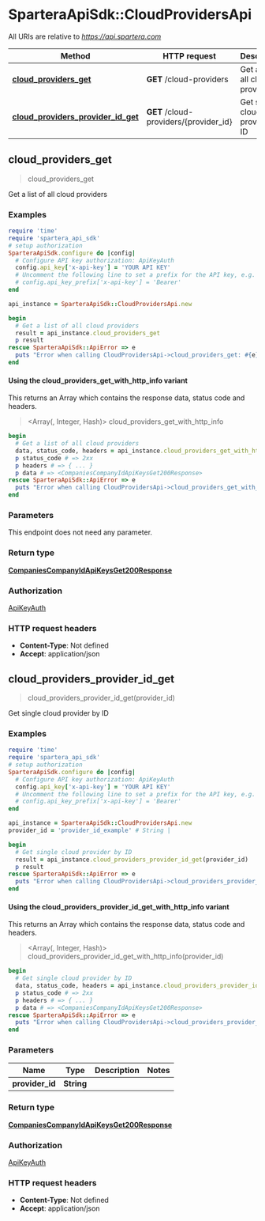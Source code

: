 # SparteraApiSdk::CloudProvidersApi

All URIs are relative to *https://api.spartera.com*

| Method | HTTP request | Description |
| ------ | ------------ | ----------- |
| [**cloud_providers_get**](CloudProvidersApi.md#cloud_providers_get) | **GET** /cloud-providers | Get a list of all cloud providers |
| [**cloud_providers_provider_id_get**](CloudProvidersApi.md#cloud_providers_provider_id_get) | **GET** /cloud-providers/{provider_id} | Get single cloud provider by ID |


## cloud_providers_get

> <CompaniesCompanyIdApiKeysGet200Response> cloud_providers_get

Get a list of all cloud providers

### Examples

```ruby
require 'time'
require 'spartera_api_sdk'
# setup authorization
SparteraApiSdk.configure do |config|
  # Configure API key authorization: ApiKeyAuth
  config.api_key['x-api-key'] = 'YOUR API KEY'
  # Uncomment the following line to set a prefix for the API key, e.g. 'Bearer' (defaults to nil)
  # config.api_key_prefix['x-api-key'] = 'Bearer'
end

api_instance = SparteraApiSdk::CloudProvidersApi.new

begin
  # Get a list of all cloud providers
  result = api_instance.cloud_providers_get
  p result
rescue SparteraApiSdk::ApiError => e
  puts "Error when calling CloudProvidersApi->cloud_providers_get: #{e}"
end
```

#### Using the cloud_providers_get_with_http_info variant

This returns an Array which contains the response data, status code and headers.

> <Array(<CompaniesCompanyIdApiKeysGet200Response>, Integer, Hash)> cloud_providers_get_with_http_info

```ruby
begin
  # Get a list of all cloud providers
  data, status_code, headers = api_instance.cloud_providers_get_with_http_info
  p status_code # => 2xx
  p headers # => { ... }
  p data # => <CompaniesCompanyIdApiKeysGet200Response>
rescue SparteraApiSdk::ApiError => e
  puts "Error when calling CloudProvidersApi->cloud_providers_get_with_http_info: #{e}"
end
```

### Parameters

This endpoint does not need any parameter.

### Return type

[**CompaniesCompanyIdApiKeysGet200Response**](CompaniesCompanyIdApiKeysGet200Response.md)

### Authorization

[ApiKeyAuth](../README.md#ApiKeyAuth)

### HTTP request headers

- **Content-Type**: Not defined
- **Accept**: application/json


## cloud_providers_provider_id_get

> <CompaniesCompanyIdApiKeysGet200Response> cloud_providers_provider_id_get(provider_id)

Get single cloud provider by ID

### Examples

```ruby
require 'time'
require 'spartera_api_sdk'
# setup authorization
SparteraApiSdk.configure do |config|
  # Configure API key authorization: ApiKeyAuth
  config.api_key['x-api-key'] = 'YOUR API KEY'
  # Uncomment the following line to set a prefix for the API key, e.g. 'Bearer' (defaults to nil)
  # config.api_key_prefix['x-api-key'] = 'Bearer'
end

api_instance = SparteraApiSdk::CloudProvidersApi.new
provider_id = 'provider_id_example' # String | 

begin
  # Get single cloud provider by ID
  result = api_instance.cloud_providers_provider_id_get(provider_id)
  p result
rescue SparteraApiSdk::ApiError => e
  puts "Error when calling CloudProvidersApi->cloud_providers_provider_id_get: #{e}"
end
```

#### Using the cloud_providers_provider_id_get_with_http_info variant

This returns an Array which contains the response data, status code and headers.

> <Array(<CompaniesCompanyIdApiKeysGet200Response>, Integer, Hash)> cloud_providers_provider_id_get_with_http_info(provider_id)

```ruby
begin
  # Get single cloud provider by ID
  data, status_code, headers = api_instance.cloud_providers_provider_id_get_with_http_info(provider_id)
  p status_code # => 2xx
  p headers # => { ... }
  p data # => <CompaniesCompanyIdApiKeysGet200Response>
rescue SparteraApiSdk::ApiError => e
  puts "Error when calling CloudProvidersApi->cloud_providers_provider_id_get_with_http_info: #{e}"
end
```

### Parameters

| Name | Type | Description | Notes |
| ---- | ---- | ----------- | ----- |
| **provider_id** | **String** |  |  |

### Return type

[**CompaniesCompanyIdApiKeysGet200Response**](CompaniesCompanyIdApiKeysGet200Response.md)

### Authorization

[ApiKeyAuth](../README.md#ApiKeyAuth)

### HTTP request headers

- **Content-Type**: Not defined
- **Accept**: application/json

